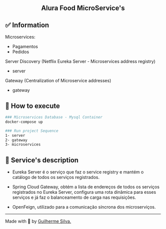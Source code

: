 <h2 align="center"><b>Alura Food MicroService's</b></h2>

## ✅ Information
Microservices:
- Pagamentos 
- Pedidos 

Server Discovery (Netflix Eureka Server - Microservices address registry)
- server

Gateway (Centralization of Microservice addresses)
- gateway 

## 🔶 How to execute
```bash
### Microservices Database - Mysql Container
docker-compose up

### Run project Sequence
1- server
2- gateway
3- microservices
```

## 🔶 Service's description
 - Eureka Server é o serviço que faz o service registry e mantém o catálogo de todos os serviços registrados.
 
 - Spring Cloud Gateway, obtém a lista de endereços de todos os serviços registrados no Eureka Server, configura uma rota dinâmica para esses serviços e já faz o balanceamento de carga nas requisições.

 - OpenFeign, utilizado para a comunicação síncrona dos microserviços.
---

Made with 💟 by [Guilherme Silva.](https://github.com/guilhermehenrysilva) 
